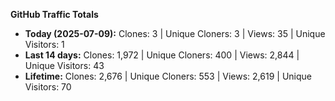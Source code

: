 
**GitHub Traffic Totals**

- **Today (2025-07-09):** Clones: 3 | Unique Cloners: 3 | Views: 35 | Unique Visitors: 1
- **Last 14 days:** Clones: 1,972 | Unique Cloners: 400 | Views: 2,844 | Unique Visitors: 43
- **Lifetime:** Clones: 2,676 | Unique Cloners: 553 | Views: 2,619 | Unique Visitors: 70
